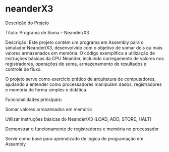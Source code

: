 # neanderX3


Descrição do Projeto

Título: Programa de Soma – Neander/X3

Descrição:
Este projeto contém um programa em Assembly para o simulador Neander/X3, desenvolvido com o objetivo de somar dois ou mais valores armazenados em memória. O código exemplifica a utilização de instruções básicas da CPU Neander, incluindo carregamento de valores nos registradores, operações de soma, armazenamento de resultados e controle de fluxo.

O projeto serve como exercício prático de arquitetura de computadores, ajudando a entender como processadores manipulam dados, registradores e memória de forma simples e didática.

Funcionalidades principais:

Somar valores armazenados em memória

Utilizar instruções básicas do Neander/X3 (LOAD, ADD, STORE, HALT)

Demonstrar o funcionamento de registradores e memória no processador

Servir como base para aprendizado de lógica de programação em Assembly




